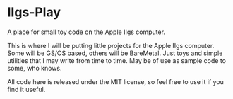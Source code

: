 # IIgs-Play
A place for small toy code on the Apple IIgs computer.


This is where I will be putting little projects for the Apple IIgs computer. 
Some will be GS/OS based, others will be BareMetal.
Just toys and simple utilities that I may write from time to time.
May be of use as sample code to some, who knows.

All code here is released under the MIT license, so feel free to use it if you find it useful.
